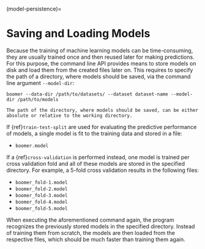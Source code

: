 (model-persistence)=

# Saving and Loading Models

Because the training of machine learning models can be time-consuming, they are usually trained once and then reused later for making predictions. For this purpose, the command line API provides means to store models on disk and load them from the created files later on. This requires to specify the path of a directory, where models should be saved, via the command line argument `--model-dir`:

```text
boomer --data-dir /path/to/datasets/ --dataset dataset-name --model-dir /path/to/models
```

```{note}
The path of the directory, where models should be saved, can be either absolute or relative to the working directory.
```

If {ref}`train-test-split` are used for evaluating the predictive performance of models, a single model is fit to the training data and stored in a file:

- `boomer.model`

If a {ref}`cross-validation` is performed instead, one model is trained per cross validation fold and all of these models are stored in the specified directory. For example, a 5-fold cross validation results in the following files:

- `boomer_fold-1.model`
- `boomer_fold-2.model`
- `boomer_fold-3.model`
- `boomer_fold-4.model`
- `boomer_fold-5.model`

When executing the aforementioned command again, the program recognizes the previously stored models in the specified directory. Instead of training them from scratch, the models are then loaded from the respective files, which should be much faster than training them again.
